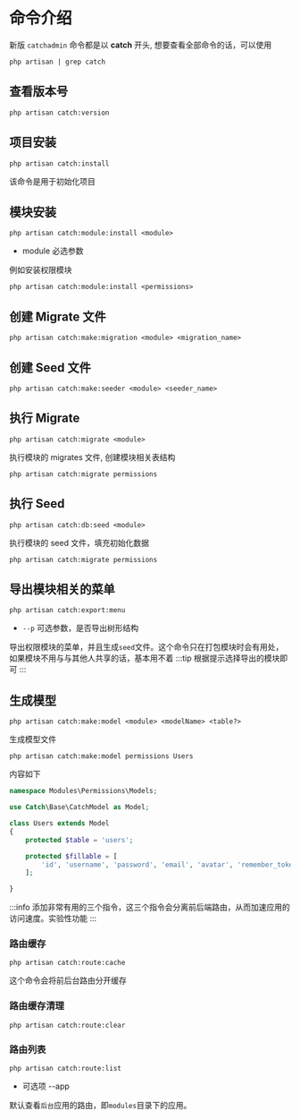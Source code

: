 # 命令介绍

新版 `catchadmin` 命令都是以 **catch** 开头, 想要查看全部命令的话，可以使用

```shell
php artisan | grep catch
```

## 查看版本号

```shell
php artisan catch:version
```

## 项目安装

```shell
php artisan catch:install
```

该命令是用于初始化项目

## 模块安装

```shell
php artisan catch:module:install <module>
```

- module 必选参数

例如安装权限模块

```shell
php artisan catch:module:install <permissions>
```

## 创建 Migrate 文件

```shell
php artisan catch:make:migration <module> <migration_name>
```

## 创建 Seed 文件

```shell
php artisan catch:make:seeder <module> <seeder_name>
```

## 执行 Migrate

```shell
php artisan catch:migrate <module>
```

执行模块的 migrates 文件, 创建模块相关表结构

```shell
php artisan catch:migrate permissions
```

## 执行 Seed

```shell
php artisan catch:db:seed <module>
```

执行模块的 seed 文件，填充初始化数据

```shell
php artisan catch:migrate permissions
```

## 导出模块相关的菜单

```shell
php artisan catch:export:menu
```

- `--p` 可选参数，是否导出树形结构

导出权限模块的菜单，并且生成`seed`文件。这个命令只在打包模块时会有用处，如果模块不用与与其他人共享的话，基本用不着
:::tip
根据提示选择导出的模块即可
:::

## 生成模型

```shell
php artisan catch:make:model <module> <modelName> <table?>
```

生成模型文件

```shell
php artisan catch:make:model permissions Users
```

内容如下

```php
namespace Modules\Permissions\Models;

use Catch\Base\CatchModel as Model;

class Users extends Model
{
    protected $table = 'users';

    protected $fillable = [
        'id', 'username', 'password', 'email', 'avatar', 'remember_token', 'department_id', 'creator_id', 'status', 'login_ip', 'login_at', 'created_at', 'updated_at', 'deleted_at',
    ];

}
```

:::info
添加非常有用的三个指令，这三个指令会分离前后端路由，从而加速应用的访问速度。实验性功能
:::

### 路由缓存

```shell
php artisan catch:route:cache
```

这个命令会将前后台路由分开缓存

### 路由缓存清理

```shell
php artisan catch:route:clear
```

### 路由列表

```shell
php artisan catch:route:list
```

- 可选项 --app

默认查看`后台`应用的路由，即`modules`目录下的应用。

